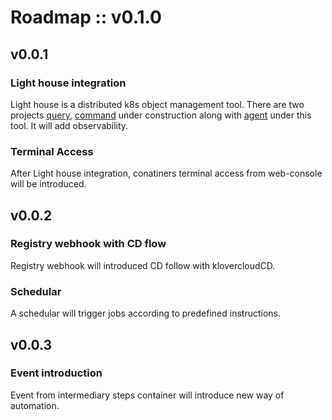 # Roadmap :: v0.1.0

## v0.0.1


### Light house integration 

Light house is a distributed k8s object management tool. There are two projects [query](https://github.com/klovercloud-ci-cd/light-house-query), [command](https://github.com/klovercloud-ci-cd/light-house-command) under construction along with [agent](https://github.com/klovercloud-ci-cd/agent) under this tool.
It will add observability.

### Terminal Access 

After Light house integration, conatiners terminal access from web-console will be introduced.



## v0.0.2

### Registry webhook with CD flow

Registry webhook will introduced CD follow with klovercloudCD.

### Schedular 

A schedular will trigger jobs according to predefined instructions. 


## v0.0.3

### Event introduction 

Event from intermediary steps container will introduce new way of automation. 

